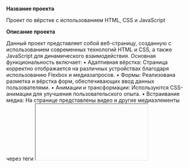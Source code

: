**Название проекта**

Проект по вёрстке с использованием HTML, CSS и JavaScript

**Описание проекта**

Данный проект представляет собой веб-страницу, созданную с использованием современных технологий HTML и CSS, а также JavaScript для динамического взаимодействия. Основная функциональность включает:
• Адаптивная вёрстка: Страница корректно отображается на различных устройствах благодаря использованию Flexbox и медиазапросов.
• Формы: Реализована разметка и вёрстка форм, обеспечивающих ввод данных пользователями.
• Анимации и трансформации: Используются CSS-анимации для улучшения пользовательского опыта.
• Встраивание медиа: На странице представлены видео и другие медиаэлементы через теги <iframe> и <embed>.
• БЭМ-методология: Структура файлов и классов организована по принципам БЭМ, что облегчает поддержку и масштабирование проекта.

**Используемые технологии**
• HTML5: Для разметки контента.
• CSS3: Для стилизации и анимации элементов.
• JavaScript: Для добавления интерактивности на страницу.
• Flexbox: Для создания адаптивной сетки.
• Git: Для контроля версий проекта.
